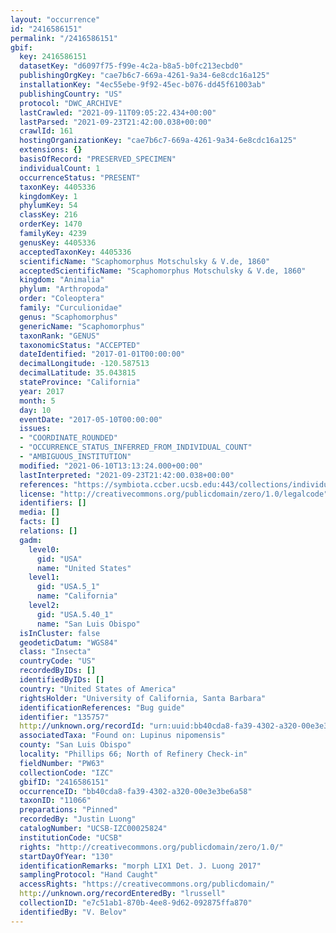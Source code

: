 ```yaml
---
layout: "occurrence"
id: "2416586151"
permalink: "/2416586151"
gbif:
  key: 2416586151
  datasetKey: "d6097f75-f99e-4c2a-b8a5-b0fc213ecbd0"
  publishingOrgKey: "cae7b6c7-669a-4261-9a34-6e8cdc16a125"
  installationKey: "4ec55ebe-9f92-45ec-b076-dd45f61003ab"
  publishingCountry: "US"
  protocol: "DWC_ARCHIVE"
  lastCrawled: "2021-09-11T09:05:22.434+00:00"
  lastParsed: "2021-09-23T21:42:00.038+00:00"
  crawlId: 161
  hostingOrganizationKey: "cae7b6c7-669a-4261-9a34-6e8cdc16a125"
  extensions: {}
  basisOfRecord: "PRESERVED_SPECIMEN"
  individualCount: 1
  occurrenceStatus: "PRESENT"
  taxonKey: 4405336
  kingdomKey: 1
  phylumKey: 54
  classKey: 216
  orderKey: 1470
  familyKey: 4239
  genusKey: 4405336
  acceptedTaxonKey: 4405336
  scientificName: "Scaphomorphus Motschulsky & V.de, 1860"
  acceptedScientificName: "Scaphomorphus Motschulsky & V.de, 1860"
  kingdom: "Animalia"
  phylum: "Arthropoda"
  order: "Coleoptera"
  family: "Curculionidae"
  genus: "Scaphomorphus"
  genericName: "Scaphomorphus"
  taxonRank: "GENUS"
  taxonomicStatus: "ACCEPTED"
  dateIdentified: "2017-01-01T00:00:00"
  decimalLongitude: -120.587513
  decimalLatitude: 35.043815
  stateProvince: "California"
  year: 2017
  month: 5
  day: 10
  eventDate: "2017-05-10T00:00:00"
  issues:
  - "COORDINATE_ROUNDED"
  - "OCCURRENCE_STATUS_INFERRED_FROM_INDIVIDUAL_COUNT"
  - "AMBIGUOUS_INSTITUTION"
  modified: "2021-06-10T13:13:24.000+00:00"
  lastInterpreted: "2021-09-23T21:42:00.038+00:00"
  references: "https://symbiota.ccber.ucsb.edu:443/collections/individual/index.php?occid=135757"
  license: "http://creativecommons.org/publicdomain/zero/1.0/legalcode"
  identifiers: []
  media: []
  facts: []
  relations: []
  gadm:
    level0:
      gid: "USA"
      name: "United States"
    level1:
      gid: "USA.5_1"
      name: "California"
    level2:
      gid: "USA.5.40_1"
      name: "San Luis Obispo"
  isInCluster: false
  geodeticDatum: "WGS84"
  class: "Insecta"
  countryCode: "US"
  recordedByIDs: []
  identifiedByIDs: []
  country: "United States of America"
  rightsHolder: "University of California, Santa Barbara"
  identificationReferences: "Bug guide"
  identifier: "135757"
  http://unknown.org/recordId: "urn:uuid:bb40cda8-fa39-4302-a320-00e3e3be6a58"
  associatedTaxa: "Found on: Lupinus nipomensis"
  county: "San Luis Obispo"
  locality: "Phillips 66; North of Refinery Check-in"
  fieldNumber: "PW63"
  collectionCode: "IZC"
  gbifID: "2416586151"
  occurrenceID: "bb40cda8-fa39-4302-a320-00e3e3be6a58"
  taxonID: "11066"
  preparations: "Pinned"
  recordedBy: "Justin Luong"
  catalogNumber: "UCSB-IZC00025824"
  institutionCode: "UCSB"
  rights: "http://creativecommons.org/publicdomain/zero/1.0/"
  startDayOfYear: "130"
  identificationRemarks: "morph LIX1 Det. J. Luong 2017"
  samplingProtocol: "Hand Caught"
  accessRights: "https://creativecommons.org/publicdomain/"
  http://unknown.org/recordEnteredBy: "lrussell"
  collectionID: "e7c51ab1-870b-4ee8-9d62-092875ffa870"
  identifiedBy: "V. Belov"
---
```

